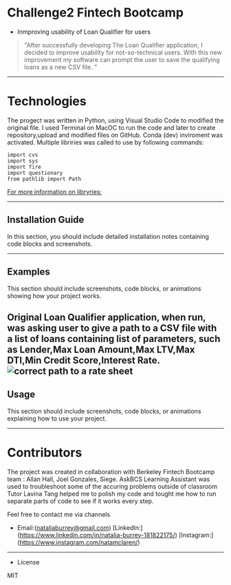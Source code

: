 



# Challenge2 Fintech Bootcamp 

* Inmproving usability of Loan Qualifier for users

> "After successfully developing The Loan Qualifier application, I decided to improve usability for not-so-technical users. 
With this new improvement my software can prompt the user to save the qualifying loans as a new CSV file.
"




---

# Technologies 

The progect was written in Python, using Visual Studio Code to modified the original file. 
I used Terminal on MacOC to run the code and later to create repository,upload and modified files on GitHub. 
Conda (dev) inviroment was activated. Multiple libriries was called to use by following commands:

``` 
import cvs
import sys
import fire
import questionary
from pathlib import Path 
```
[For more information on libryries:]( https://docs.python.org/3/library/csv.html?highlight=csv#module-csv ) 

---

## Installation Guide

In this section, you should include detailed installation notes containing code blocks and screenshots.

---

## Examples

This section should include screenshots, code blocks, or animations showing how your project works.

Original Loan Qualifier application, when run, was asking user to give a path to a CSV file with a list of loans containing list of parameters, such as Lender,Max Loan Amount,Max LTV,Max DTI,Min Credit Score,Interest Rate. 
![correct path to a rate sheet](<img width="815" alt="Screen Shot 2021-04-03 at 1 29 11 PM" src="https://user-images.githubusercontent.com/80833988/113490925-11c95a80-9482-11eb-8fa2-59c351e612df.png">)
---

## Usage

This section should include screenshots, code blocks, or animations explaining how to use your project.

---

# Contributors 

The project was created in collaboration with Berkeley Fintech Bootcamp team : 
Allan Hall, Joel Gonzales, Siege.
AskBCS Learning Assistant was used to troubleshoot some of the accuring problems outside of classroom
Tutor Lavina Tang helped me to polish my code and tought me how to run separate parts of code to see if it works every step.

Feel free to contact me via channels

* Email:(nataliaburrey@gmail.com) 
[LinkedIn:] (https://www.linkedin.com/in/natalia-burrey-181822175/)
[Instagram:] (https://www.instagram.com/natamclaren/)


---

* License

MIT


